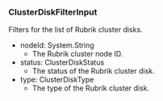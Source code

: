 ### ClusterDiskFilterInput
Filters for the list of Rubrik cluster disks.

- nodeId: System.String
  - The Rubrik cluster node ID.
- status: ClusterDiskStatus
  - The status of the Rubrik cluster disk.
- type: ClusterDiskType
  - The type of the Rubrik cluster disk.
